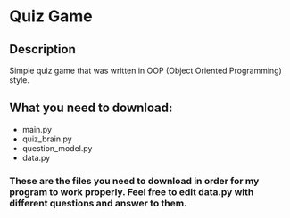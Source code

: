 # Quiz Game
## Description
Simple quiz game that was written in OOP (Object Oriented Programming) style.
## What you need to download:
- main.py
- quiz_brain.py
- question_model.py
- data.py
### These are the files you need to download in order for my program to work properly. Feel free to edit data.py with different questions and answer to them.
